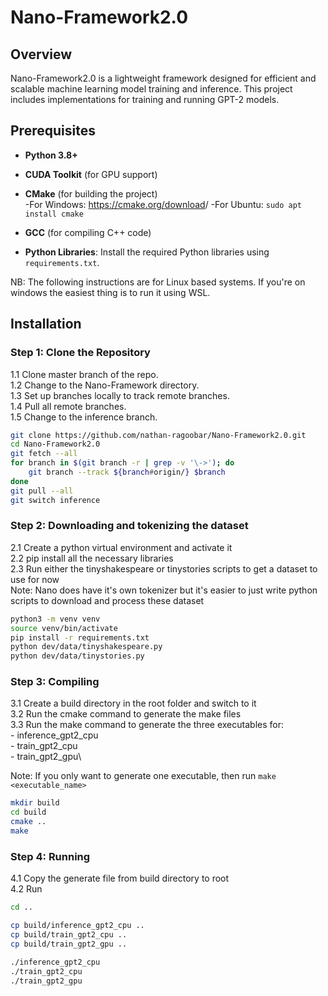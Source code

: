 # Nano-Framework2.0

## Overview
Nano-Framework2.0 is a lightweight framework designed for efficient and scalable machine learning model training and inference. This project includes implementations for training and running GPT-2 models.

## Prerequisites
- **Python 3.8+**
- **CUDA Toolkit** (for GPU support)
- **CMake** (for building the project)\
        -For Windows: <https://cmake.org/download>/
        -For Ubuntu: `sudo apt install cmake`

- **GCC** (for compiling C++ code)
- **Python Libraries**: Install the required Python libraries using `requirements.txt`.

NB: The following instructions are for Linux based systems. If you're on windows the easiest thing is to run it using WSL.

## Installation

### Step 1: Clone the Repository
1.1 Clone master branch of the repo.\
1.2 Change to the Nano-Framework directory.\
1.3 Set up branches locally to track remote branches.\
1.4 Pull all remote branches.\
1.5 Change to the inference branch.

```sh
git clone https://github.com/nathan-ragoobar/Nano-Framework2.0.git
cd Nano-Framework2.0
git fetch --all
for branch in $(git branch -r | grep -v '\->'); do
    git branch --track ${branch#origin/} $branch
done
git pull --all
git switch inference
```

### Step 2: Downloading and tokenizing the dataset
2.1 Create a python virtual environment and activate it\
2.2 pip install all the necessary libraries\
2.3 Run either the tinyshakespeare or tinystories scripts to get a dataset to use for now\
Note: Nano does have it's own tokenizer but it's easier to just write python scripts to download and process these dataset
```bash
python3 -m venv venv
source venv/bin/activate
pip install -r requirements.txt
python dev/data/tinyshakespeare.py
python dev/data/tinystories.py
```

### Step 3: Compiling
3.1 Create a build directory in the root folder and switch to it\
3.2 Run the cmake command to generate the make files\
3.3 Run the make command to generate the three executables for:\
    - inference_gpt2_cpu\
    - train_gpt2_cpu\
    - train_gpt2_gpu\

Note: If you only want to generate one executable, then run `make <executable_name>`
```bash
mkdir build
cd build
cmake ..
make
```

### Step 4: Running
4.1 Copy the generate file from build directory to root\
4.2 Run
```bash
cd ..

cp build/inference_gpt2_cpu ..
cp build/train_gpt2_cpu ..
cp build/train_gpt2_gpu ..

./inference_gpt2_cpu
./train_gpt2_cpu
./train_gpt2_gpu
```